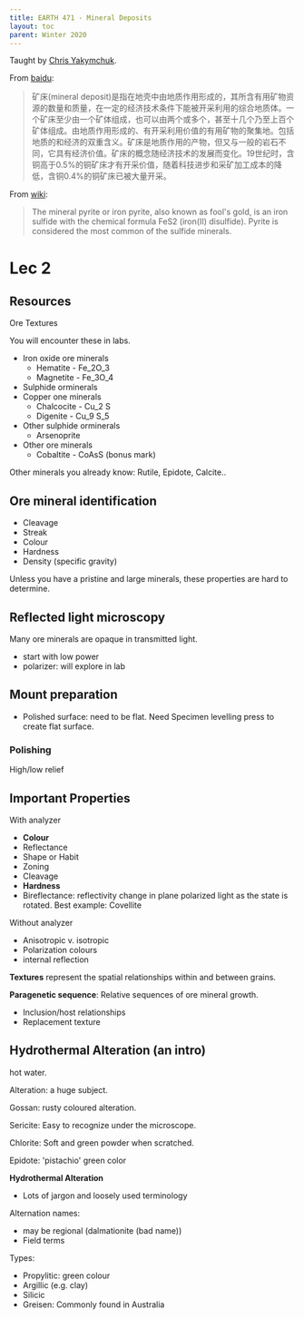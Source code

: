 ```yaml
---
title: EARTH 471 - Mineral Deposits
layout: toc
parent: Winter 2020
---
```

Taught by [Chris Yakymchuk](https://uwaterloo.ca/earth-environmental-sciences/people-profiles/chris-yakymchuk).

From [baidu](https://baike.baidu.com/item/%E7%9F%BF%E5%BA%8A):
> 矿床(mineral deposit)是指在地壳中由地质作用形成的，其所含有用矿物资源的数量和质量，在一定的经济技术条件下能被开采利用的综合地质体。一个矿床至少由一个矿体组成，也可以由两个或多个，甚至十几个乃至上百个矿体组成。由地质作用形成的、有开采利用价值的有用矿物的聚集地。包括地质的和经济的双重含义。矿床是地质作用的产物，但又与一般的岩石不同，它具有经济价值。矿床的概念随经济技术的发展而变化。19世纪时，含铜高于0.5%的铜矿床才有开采价值，随着科技进步和采矿加工成本的降低，含铜0.4%的铜矿床已被大量开采。

From [wiki](https://en.wikipedia.org/wiki/Pyrite):
> The mineral pyrite  or iron pyrite, also known as fool's gold, is an iron sulfide with the chemical formula FeS2 (iron(II) disulfide). Pyrite is considered the most common of the sulfide minerals.

# Lec 2

## Resources

Ore Textures

You will encounter these in labs.
- Iron oxide ore minerals
    - Hematite - Fe_2O_3
    - Magnetite - Fe_3O_4
- Sulphide orminerals
- Copper one minerals
    - Chalcocite - Cu_2 S
    - Digenite - Cu_9 S_5
- Other sulphide orminerals
    - Arsenoprite
- Other ore minerals
    - Cobaltite - CoAsS (bonus mark)

Other minerals you already know: Rutile, Epidote, Calcite..

## Ore mineral identification
- Cleavage
- Streak
- Colour
- Hardness
- Density (specific gravity)

Unless you have a pristine and large minerals, these properties are hard to determine.

## Reflected light microscopy
Many ore minerals are opaque in transmitted light.

- start with low power
- polarizer: will explore in lab

## Mount preparation
- Polished surface: need to be flat. Need Specimen levelling press to create flat surface.

### Polishing
High/low relief

## Important Properties
With analyzer
* **Colour**
* Reflectance
* Shape or Habit
* Zoning
* Cleavage
* **Hardness**
* Bireflectance: reflectivity change in plane polarized light as the state is rotated. Best example: Covellite

Without analyzer
* Anisotropic v. isotropic
* Polarization colours
* internal reflection

**Textures** represent the spatial relationships within and between grains.

**Paragenetic sequence**: Relative sequences of ore mineral growth.
* Inclusion/host relationships
* Replacement texture

## Hydrothermal Alteration (an intro)
hot water.

Alteration: a huge subject.

Gossan: rusty coloured alteration.

Sericite: Easy to recognize under the microscope.

Chlorite: Soft and green powder when scratched.

Epidote: 'pistachio' green color

**Hydrothermal Alteration**
* Lots of jargon and loosely used terminology

Alternation names:
* may be regional (dalmationite (bad name))
* Field terms

Types:
- Propylitic: green colour
- Argillic (e.g. clay)
- Silicic
- Greisen: Commonly found in Australia
